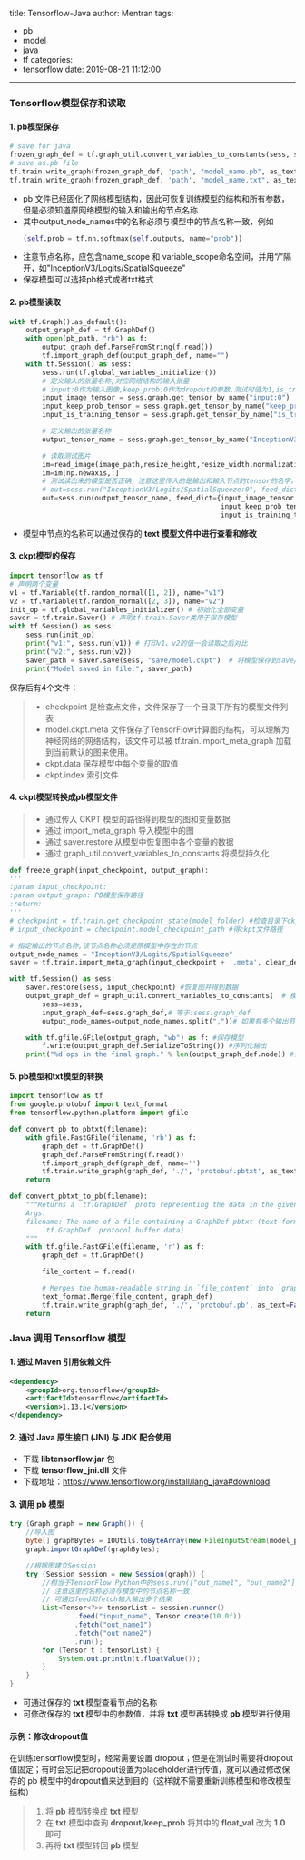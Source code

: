 title: Tensorflow-Java
author: Mentran
tags:
  - pb
  - model
  - java
  - tf
categories:
  - tensorflow
date: 2019-08-21 11:12:00
---

### Tensorflow模型保存和读取
#### 1. pb模型保存
```python
# save for java
frozen_graph_def = tf.graph_util.convert_variables_to_constants(sess, sess.graph_def, output_node_names=["prob", "accuracy"])
# save as.pb file
tf.train.write_graph(frozen_graph_def, 'path', "model_name.pb", as_text=False)
tf.train.write_graph(frozen_graph_def, 'path', "model_name.txt", as_text=True)
```
* pb 文件已经固化了网络模型结构，因此可恢复训练模型的结构和所有参数，但是必须知道原网络模型的输入和输出的节点名称
* 其中output_node_names中的名称必须与模型中的节点名称一致，例如
    ```python
    (self.prob = tf.nn.softmax(self.outputs, name="prob"))
    ```
* 注意节点名称，应包含name_scope 和 variable_scope命名空间，并用“/”隔开，如"InceptionV3/Logits/SpatialSqueeze"
* 保存模型可以选择pb格式或者txt格式

<!-- more -->

#### 2. pb模型读取
```python
with tf.Graph().as_default():
    output_graph_def = tf.GraphDef()
    with open(pb_path, "rb") as f:
        output_graph_def.ParseFromString(f.read())
        tf.import_graph_def(output_graph_def, name="")
    with tf.Session() as sess:
        sess.run(tf.global_variables_initializer())
        # 定义输入的张量名称,对应网络结构的输入张量
        # input:0作为输入图像,keep_prob:0作为dropout的参数,测试时值为1,is_training:0训练参数
        input_image_tensor = sess.graph.get_tensor_by_name("input:0")
        input_keep_prob_tensor = sess.graph.get_tensor_by_name("keep_prob:0")
        input_is_training_tensor = sess.graph.get_tensor_by_name("is_training:0")

        # 定义输出的张量名称
        output_tensor_name = sess.graph.get_tensor_by_name("InceptionV3/Logits/SpatialSqueeze:0")

        # 读取测试图片
        im=read_image(image_path,resize_height,resize_width,normalization=True)
        im=im[np.newaxis,:]
        # 测试读出来的模型是否正确，注意这里传入的是输出和输入节点的tensor的名字，不是操作节点的名字
        # out=sess.run("InceptionV3/Logits/SpatialSqueeze:0", feed_dict={'input:0': im,'keep_prob:0':1.0,'is_training:0':False})
        out=sess.run(output_tensor_name, feed_dict={input_image_tensor: im,
                                                    input_keep_prob_tensor:1.0,
                                                    input_is_training_tensor:False})
```
* 模型中节点的名称可以通过保存的 **text 模型文件中进行查看和修改**

#### 3. ckpt模型的保存
```python
import tensorflow as tf
# 声明两个变量
v1 = tf.Variable(tf.random_normal([1, 2]), name="v1")
v2 = tf.Variable(tf.random_normal([2, 3]), name="v2")
init_op = tf.global_variables_initializer() # 初始化全部变量
saver = tf.train.Saver() # 声明tf.train.Saver类用于保存模型
with tf.Session() as sess:
    sess.run(init_op)
    print("v1:", sess.run(v1)) # 打印v1、v2的值一会读取之后对比
    print("v2:", sess.run(v2))
    saver_path = saver.save(sess, "save/model.ckpt")  # 将模型保存到save/model.ckpt文件
    print("Model saved in file:", saver_path)
```
保存后有4个文件：
>* checkpoint 是检查点文件，文件保存了一个目录下所有的模型文件列表
>* model.ckpt.meta 文件保存了TensorFlow计算图的结构，可以理解为神经网络的网络结构，该文件可以被 tf.train.import_meta_graph 加载到当前默认的图来使用。
>* ckpt.data 保存模型中每个变量的取值
>* ckpt.index 索引文件

#### 4. ckpt模型转换成pb模型文件
>* 通过传入 CKPT 模型的路径得到模型的图和变量数据
>* 通过 import_meta_graph 导入模型中的图
>* 通过 saver.restore 从模型中恢复图中各个变量的数据
>* 通过 graph_util.convert_variables_to_constants 将模型持久化
```python
def freeze_graph(input_checkpoint, output_graph):
'''
:param input_checkpoint:
:param output_graph: PB模型保存路径
:return:
'''
# checkpoint = tf.train.get_checkpoint_state(model_folder) #检查目录下ckpt文件状态是否可用
# input_checkpoint = checkpoint.model_checkpoint_path #得ckpt文件路径

# 指定输出的节点名称,该节点名称必须是原模型中存在的节点
output_node_names = "InceptionV3/Logits/SpatialSqueeze"
saver = tf.train.import_meta_graph(input_checkpoint + '.meta', clear_devices=True)

with tf.Session() as sess:
    saver.restore(sess, input_checkpoint) #恢复图并得到数据
    output_graph_def = graph_util.convert_variables_to_constants(  # 模型持久化，将变量值固定
        sess=sess,
        input_graph_def=sess.graph_def,# 等于:sess.graph_def
        output_node_names=output_node_names.split(","))# 如果有多个输出节点，以逗号隔开

    with tf.gfile.GFile(output_graph, "wb") as f: #保存模型
        f.write(output_graph_def.SerializeToString()) #序列化输出
    print("%d ops in the final graph." % len(output_graph_def.node)) #得到当前图有几个操作节点
```

#### 5. pb模型和txt模型的转换
```python
import tensorflow as tf
from google.protobuf import text_format
from tensorflow.python.platform import gfile

def convert_pb_to_pbtxt(filename):
    with gfile.FastGFile(filename, 'rb') as f:
        graph_def = tf.GraphDef()
        graph_def.ParseFromString(f.read())
        tf.import_graph_def(graph_def, name='')
        tf.train.write_graph(graph_def, './', 'protobuf.pbtxt', as_text=True)
    return

def convert_pbtxt_to_pb(filename):
    """Returns a `tf.GraphDef` proto representing the data in the given pbtxt file.
    Args:
    filename: The name of a file containing a GraphDef pbtxt (text-formatted
        `tf.GraphDef` protocol buffer data).
    """
    with tf.gfile.FastGFile(filename, 'r') as f:
        graph_def = tf.GraphDef()

        file_content = f.read()

        # Merges the human-readable string in `file_content` into `graph_def`.
        text_format.Merge(file_content, graph_def)
        tf.train.write_graph(graph_def, './', 'protobuf.pb', as_text=False)
    return
```

### Java 调用 Tensorflow 模型
#### 1. 通过 **Maven** 引用依赖文件
```xml
<dependency>
    <groupId>org.tensorflow</groupId>
    <artifactId>tensorflow</artifactId>
    <version>1.13.1</version>
</dependency>
```

#### 2. 通过 Java 原生接口 (JNI) 与 JDK 配合使用
* 下载 **libtensorflow.jar** 包
* 下载 **tensorflow_jni.dll** 文件
* 下载地址：https://www.tensorflow.org/install/lang_java#download

#### 3. 调用 **pb** 模型
```java
try (Graph graph = new Graph()) {
    //导入图
    byte[] graphBytes = IOUtils.toByteArray(new FileInputStream(model_path));
    graph.importGraphDef(graphBytes);

    //根据图建立Session
    try (Session session = new Session(graph)) {
        //相当于TensorFlow Python中的sess.run(["out_name1", "out_name2"], feed_dict = {"input_name": 10.0})
        // 注意这里的名称必须与模型中的节点名称一致
        // 可通过feed和fetch输入输出多个结果
        List<Tensor<?>> tensorList = session.runner()
                .feed("input_name", Tensor.create(10.0f))
                .fetch("out_name1")
                .fetch("out_name2")
                .run();
        for (Tensor t : tensorList) {
            System.out.println(t.floatValue());
        }
    }
}
```
* 可通过保存的 **txt** 模型查看节点的名称
* 可修改保存的 **txt** 模型中的参数值，并将 **txt** 模型再转换成 **pb** 模型进行使用

#### 示例：修改dropout值
在训练tensorflow模型时，经常需要设置 dropout；但是在测试时需要将dropout值固定；有时会忘记把dropout设置为placeholder进行传值，就可以通过修改保存的 pb 模型中的dropout值来达到目的（这样就不需要重新训练模型和修改模型结构）

>1. 将 **pb** 模型转换成 **txt** 模型
>2. 在 **txt** 模型中查询 **dropout/keep_prob** 将其中的 **float_val** 改为 **1.0** 即可
>3. 再将 **txt** 模型转回 **pb** 模型